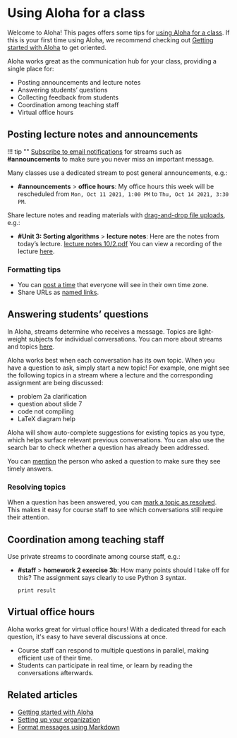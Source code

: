 # Using Aloha for a class

Welcome to Aloha! This pages offers some tips for [using Aloha for a
class](https://aloha.com/for/education).  If this is your first time using Aloha, we
recommend checking out [Getting started with
Aloha](/help/getting-started-with-aloha) to get oriented.

Aloha works great as the communication hub for your class, providing a
single place for:

* Posting announcements and lecture notes
* Answering students’ questions
* Collecting feedback from students
* Coordination among teaching staff
* Virtual office hours

## Posting lecture notes and announcements

!!! tip ""
    [Subscribe to email notifications](/help/stream-notifications) for
    streams such as **#announcements** to make sure you never miss an important message.

Many classes use a dedicated stream to post general announcements, e.g.:

* **\#announcements** > **office hours**: My office hours this week
will be rescheduled from `Mon, Oct 11 2021, 1:00 PM` to `Thu, Oct 14 2021, 3:30 PM`.


Share lecture notes and reading materials with [drag-and-drop file
uploads](/help/share-and-upload-files), e.g.:

* **\#Unit 3: Sorting algorithms** > **lecture notes**: Here are the notes
from today’s lecture. [lecture notes 10/2.pdf]() You can view a recording of the lecture [here]().

### Formatting tips

* You can [post a time](/help/format-your-message-using-markdown#global-times)
  that everyone will see in their own time zone.
* Share URLs as [named links](/help/format-your-message-using-markdown#links).

## Answering students’ questions

In Aloha, streams determine who receives a message. Topics are
light-weight subjects for individual conversations. You can more about
streams and topics [here](/help/streams-and-topics).

Aloha works best when each conversation has its own topic. When you
have a question to ask, simply start a new topic! For example, one
might see the following topics in a stream where a lecture and the
corresponding assignment are being discussed:

* problem 2a clarification
* question about slide 7
* code not compiling
* LaTeX diagram help

Aloha will show auto-complete suggestions for existing topics as you
type, which helps surface relevant previous conversations. You can
also use the search bar to check whether a question has already
been addressed.

You can [mention](/help/mention-a-user-or-group) the person who asked
a question to make sure they see timely answers.

### Resolving topics

When a question has been answered, you can [mark a topic as
resolved](/help/resolve-a-topic). This makes it easy for course
staff to see which conversations still require their attention.

## Coordination among teaching staff

Use private streams to coordinate among course staff, e.g.:

* **\#staff** > **homework 2 exercise 3b**: How many points should I
  take off for this? The assignment says clearly to use Python 3 syntax.

    ```
    print result
    ```

## Virtual office hours

Aloha works great for virtual office hours! With a dedicated thread
for each question, it's easy to have several discussions at once.

* Course staff can respond to multiple questions in parallel, making
  efficient use of their time.
* Students can participate in real time, or learn by reading the
  conversations afterwards.

## Related articles

* [Getting started with Aloha](/help/getting-started-with-aloha)
* [Setting up your organization](/help/getting-your-organization-started-with-aloha)
* [Format messages using Markdown](/help/format-your-message-using-markdown)

